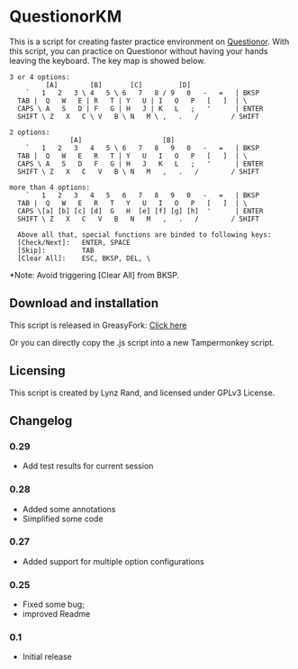 # QuestionorKM

This is a script for creating faster practice environment on [Questionor][Q]. 
With this script, you can practice on Questionor without having your hands leaving 
the keyboard. The key map is showed below.

```
3 or 4 options:
         [A]        [B]       [C]         [D]
    `   1   2   3 \ 4   5 \ 6   7   8 / 9   0   -   =   | BKSP
  TAB |  Q   W   E | R   T | Y   U | I   O   P   [   ]  | \
  CAPS \ A   S   D | F   G | H   J | K   L   ;   '      | ENTER
  SHIFT \ Z   X   C \ V   B \ N   M \ ,   .   /        / SHIFT

2 options:
               [A]                    [B]
    `   1   2   3   4   5 \ 6   7   8   9   0   -   =   | BKSP
  TAB |  Q   W   E   R   T | Y   U   I   O   P   [   ]  | \
  CAPS \ A   S   D   F   G | H   J   K   L   ;   '      | ENTER
  SHIFT \ Z   X   C   V   B \ N   M   ,   .   /        / SHIFT

more than 4 options:
    `   1   2   3   4   5   6   7   8   9   0   -   =   | BKSP
  TAB |  Q   W   E   R   T   Y   U   I   O   P   [   ]  | \
  CAPS \[a] [b] [c] [d]  G   H  [e] [f] [g] [h]  '      | ENTER
  SHIFT \ Z   X   C   V   B   N   M   ,   .   /        / SHIFT

  Above all that, special functions are binded to following keys:
  [Check/Next]:   ENTER, SPACE
  [Skip]:         TAB
  [Clear All]:    ESC, BKSP, DEL, \
```
*Note: Avoid triggering [Clear All] from BKSP.

## Download and installation

This script is released in GreasyFork: [Click here][G]

Or you can directly copy the .js script into a new Tampermonkey script.

## Licensing

This script is created by Lynz Rand, and licensed under GPLv3 License.

## Changelog

### 0.29

- Add test results for current session

### 0.28

- Added some annotations
- Simplified some code

### 0.27

- Added support for multiple option configurations

### 0.25

- Fixed some bug;
- improved Readme

### 0.1

- Initial release

[Q]: http://questionor.cn
[G]: https://greasyfork.org/scripts/36731-questionor-keyboard-listener
